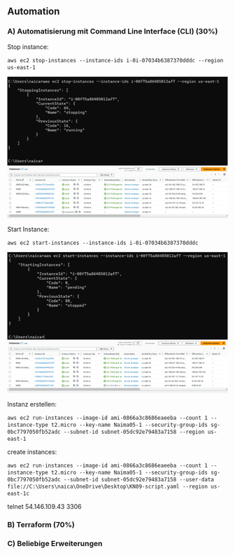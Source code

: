 ## Automation

### A) Automatisierung mit Command Line Interface (CLI) (30%)
Stop instance: <br>
```
aws ec2 stop-instances --instance-ids i-0i-07034b6387370dddc --region us-east-1
```
![Stop Instance cmd](image.png)
![Stop Instance aws](image-1.png)

Start Instance: <br>
```
aws ec2 start-instances --instance-ids i-0i-07034b6387370dddc 
```
![Start Instance cmd](image-2.png)
![Start Instance aws](image-3.png)

Instanz erstellen:<br>
```
aws ec2 run-instances --image-id ami-0866a3c8686eaeeba --count 1 --instance-type t2.micro --key-name Naima05-1 --security-group-ids sg-0bc7797050fb52adc --subnet-id subnet-05dc92e79483a7158 --region us-east-1
```

create instances:<br>
```
aws ec2 run-instances --image-id ami-0866a3c8686eaeeba --count 1 --instance-type t2.micro --key-name Naima05-1 --security-group-ids sg-0bc7797050fb52adc --subnet-id subnet-05dc92e79483a7158 --user-data file://C:\Users\naica\OneDrive\Desktop\KN09-script.yaml --region us-east-1c
```

telnet 54.146.109.43 3306

### B) Terraform (70%)

### C) Beliebige Erweiterungen